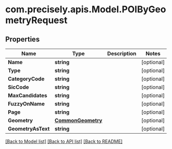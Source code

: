 # com.precisely.apis.Model.POIByGeometryRequest
## Properties

Name | Type | Description | Notes
------------ | ------------- | ------------- | -------------
**Name** | **string** |  | [optional] 
**Type** | **string** |  | [optional] 
**CategoryCode** | **string** |  | [optional] 
**SicCode** | **string** |  | [optional] 
**MaxCandidates** | **string** |  | [optional] 
**FuzzyOnName** | **string** |  | [optional] 
**Page** | **string** |  | [optional] 
**Geometry** | [**CommonGeometry**](CommonGeometry.md) |  | [optional] 
**GeometryAsText** | **string** |  | [optional] 

[[Back to Model list]](../README.md#documentation-for-models) [[Back to API list]](../README.md#documentation-for-api-endpoints) [[Back to README]](../README.md)

